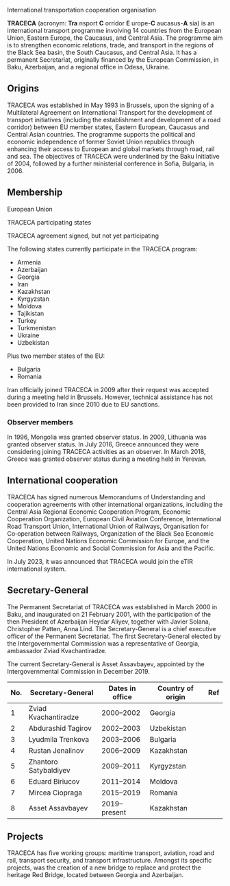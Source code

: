 International transportation cooperation organisation

**TRACECA** (acronym: **Tra** nsport **C** orridor **E** urope-**C**
aucasus-**A** sia) is an international transport programme involving 14
countries from the European Union, Eastern Europe, the Caucasus, and Central
Asia. The programme aim is to strengthen economic relations, trade, and
transport in the regions of the Black Sea basin, the South Caucasus, and
Central Asia. It has a permanent Secretariat, originally financed by the
European Commission, in Baku, Azerbaijan, and a regional office in Odesa,
Ukraine.

## Origins

TRACECA was established in May 1993 in Brussels, upon the signing of a
Multilateral Agreement on International Transport for the development of
transport initiatives (including the establishment and development of a road
corridor) between EU member states, Eastern European, Caucasus and Central
Asian countries. The programme supports the political and economic
independence of former Soviet Union republics through enhancing their access
to European and global markets through road, rail and sea. The objectives of
TRACECA were underlined by the Baku Initiative of 2004, followed by a further
ministerial conference in Sofia, Bulgaria, in 2006.

## Membership

European Union

TRACECA participating states

TRACECA agreement signed, but not yet participating

The following states currently participate in the TRACECA program:

  * Armenia
  * Azerbaijan
  * Georgia
  * Iran
  * Kazakhstan
  * Kyrgyzstan
  * Moldova
  * Tajikistan
  * Turkey
  * Turkmenistan
  * Ukraine
  * Uzbekistan

Plus two member states of the EU:

  * Bulgaria
  * Romania

Iran officially joined TRACECA in 2009 after their request was accepted during
a meeting held in Brussels. However, technical assistance has not been
provided to Iran since 2010 due to EU sanctions.

### Observer members

In 1996, Mongolia was granted observer status. In 2009, Lithuania was granted
observer status. In July 2016, Greece announced they were considering joining
TRACECA activities as an observer. In March 2018, Greece was granted observer
status during a meeting held in Yerevan.

## International cooperation

TRACECA has signed numerous Memorandums of Understanding and cooperation
agreements with other international organizations, including the Central Asia
Regional Economic Cooperation Program, Economic Cooperation Organization,
European Civil Aviation Conference, International Road Transport Union,
International Union of Railways, Organisation for Co‑operation between
Railways, Organization of the Black Sea Economic Cooperation, United Nations
Economic Commission for Europe, and the United Nations Economic and Social
Commission for Asia and the Pacific.

In July 2023, it was announced that TRACECA would join the eTIR international
system.

## Secretary-General

The Permanent Secretariat of TRACECA was established in March 2000 in Baku,
and inaugurated on 21 February 2001, with the participation of the then
President of Azerbaijan Heydar Aliyev, together with Javier Solana,
Christopher Patten, Anna Lind. The Secretary-General is a chief executive
officer of the Permanent Secretariat. The first Secretary-General elected by
the Intergovernmental Commission was a representative of Georgia, ambassador
Zviad Kvachantiradze.

The current Secretary-General is Asset Assavbayev, appointed by the
Intergovernmental Commission in December 2019.

No. | Secretary-General | Dates in office | Country of origin | Ref   
---|---|---|---|---  
1  | Zviad Kvachantiradze | 2000–2002  |  Georgia  |   
2  | Abdurashid Tagirov  | 2002–2003  |  Uzbekistan   
3  | Lyudmila Trenkova  | 2003–2006  |  Bulgaria   
4  | Rustan Jenalinov  | 2006–2009  |  Kazakhstan   
5  | Zhantoro Satybaldiyev | 2009–2011  |  Kyrgyzstan   
6  | Eduard Biriucov  | 2011–2014  |  Moldova   
7  | Mircea Ciopraga  | 2015–2019  |  Romania  |   
8  | Asset Assavbayev  | 2019–present  |  Kazakhstan  |   
  
## Projects

TRACECA has five working groups: maritime transport, aviation, road and rail,
transport security, and transport infrastructure. Amongst its specific
projects, was the creation of a new bridge to replace and protect the heritage
Red Bridge, located between Georgia and Azerbaijan.